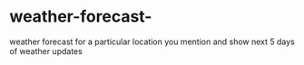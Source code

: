 # weather-forecast-
weather forecast for a particular location you mention and show next 5 days of weather updates 
